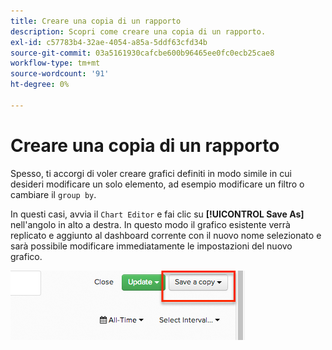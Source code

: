 ```yaml
---
title: Creare una copia di un rapporto
description: Scopri come creare una copia di un rapporto.
exl-id: c57783b4-32ae-4054-a85a-5ddf63cfd34b
source-git-commit: 03a5161930cafcbe600b96465ee0fc0ecb25cae8
workflow-type: tm+mt
source-wordcount: '91'
ht-degree: 0%

---
```


# Creare una copia di un rapporto

Spesso, ti accorgi di voler creare grafici definiti in modo simile in cui desideri modificare un solo elemento, ad esempio modificare un filtro o cambiare il `group by`.

In questi casi, avvia il `Chart Editor` e fai clic su **[!UICONTROL Save As]** nell&#39;angolo in alto a destra. In questo modo il grafico esistente verrà replicato e aggiunto al dashboard corrente con il nuovo nome selezionato e sarà possibile modificare immediatamente le impostazioni del nuovo grafico.

![](../../assets/create-report-copy.png)
